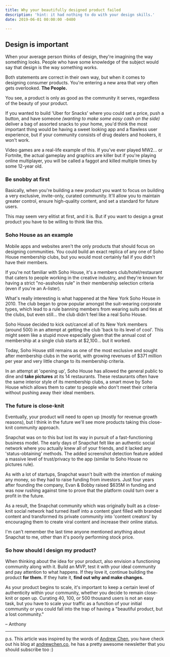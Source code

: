 ```yaml
---
title: Why your beautifully designed product failed
description: 'hint: it had nothing to do with your design skills.'
date: 2019-06-01 00:00:00 -0400

---
```

## Design is important

When your average person thinks of design, they're imagining the way something looks. People who have some knowledge of the subject would say that design is the way something works.

Both statements are correct in their own way, but when it comes to designing consumer products. You're entering a new area that very often gets overlooked. **The People.**

You see, a product is only as good as the community it serves, regardless of the beauty of your product.

If you wanted to build 'Uber for Snacks' where you could set a price, push a button, and have someone _(wanting to make some easy cash on the side)_ deliver a bag of assorted snacks to your home, you'd think the most important thing would be having a sweet looking app and a flawless user experience, but if your community consists of drug dealers and hookers, it won't work.

Video games are a real-life example of this. If you've ever played MW2... or Fortnite, the actual gameplay and graphics are killer but if you're playing online multiplayer, you will be called a faggot and killed multiple times by some 12-year old.

### Be snobby at first

Basically, when you're building a new product you want to focus on building a very exclusive, invite-only, curated community. It'll allow you to maintain greater control, ensure high-quality content, and set a standard for future users.

This may seem very elitist at first, and it is. But if you want to design a great product you have to be willing to think like this.

### Soho House as an example

Mobile apps and websites aren't the only products that should focus on designing communities. You could build an exact replica of any one of Soho House membership clubs, but you would most certainly fail if you didn't have their members.

If you're not familiar with Soho House, it's a members club/hotel/restaurant that caters to people working in the creative industry, and they're known for having a strict "no-assholes rule" in their membership selection criteria (even if you're an A-lister).

What's really interesting is what happened at the New York Soho House in 2010. The club began to grow popular amongst the suit-wearing corporate types, which lead to a rule banning members from wearing suits and ties at the clubs, but even still... the club didn't feel like a real Soho House.

Soho House decided to kick out/cancel all of its New York members (around 500) in an attempt at getting the club 'back to its level of cool'. This might seem like a stupid move especially given that the annual cost of membership at a single club starts at $2,100... but it worked.

Today, Soho House still remains as one of the most exclusive and sought after membership clubs in the world, with growing revenues of $371 million per year and very little change to its membership criteria.

In an attempt at 'opening up', Soho House has allowed the general public to dine and **take pictures** at its 14 restaurants. These restaurants often have the same interior style of its membership clubs, a smart move by Soho House which allows them to cater to people who don't meet their criteria without pushing away their ideal members.

### The future is close-knit

Eventually, your product will need to open up (mostly for revenue growth reasons), but I think in the future we'll see more products taking this close-knit community approach.

Snapchat was on to this but lost its way in pursuit of a fast-functioning business model. The early days of Snapchat felt like an authentic social network where you actually knew all of your friends, and it lacked any 'status-obtaining' methods. The added screenshot detection feature added a massive level of trust/privacy to the app (similar to Soho House no pictures rule).

As with a lot of startups, Snapchat wasn't built with the intention of making any money, so they had to raise funding from investors. Just four years after founding the company, Evan & Bobby raised $635M in funding and was now rushing against time to prove that the platform could turn over a profit in the future.

As a result, the Snapchat community which was originally built as a close-knit social network had turned itself into a content giant filled with branded content and transformed its private community into 'content creators' by encouraging them to create viral content and increase their online status.

I'm can't remember the last time anyone mentioned anything about Snapchat to me, other than it's poorly performing stock price.

### So how should I design my product?

When thinking about the idea for your product, also envision a functioning community along with it. Build an MVP, test it with your ideal community and pay attention to what happens. If they love it, continue building the product **for them.** If they hate it, **find out why and make changes.**

As your product begins to scale, it's important to keep a certain level of authenticity within your community, whether you decide to remain close-knit or open up. Curating 40, 100, or 500 thousand users is not an easy task, but you have to scale your traffic as a function of your initial community or you could fall into the trap of having a "beautiful product, but a lost community."

– Anthony

***

p.s. This article was inspired by the words of [Andrew Chen](http://twitter.com/andrewchen/ "Andrew Chen"), you have check out his blog at [andrewchen.co](httpshttps://andrewchen.co/ "andrewchen.co"), he has a pretty awesome newsletter that you should subscribe too :)